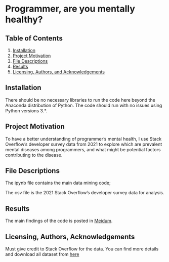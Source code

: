 
# Programmer, are you mentally healthy?

## Table of Contents

1. [Installation](#installation)
2. [Project Motivation](#motivation)
3. [File Descriptions](#files)
4. [Results](#results)
5. [Licensing, Authors, and Acknowledgements](#licensing)

## Installation <a name="installation"></a>

There should be no necessary libraries to run the code here beyond the Anaconda distribution of Python.  The code should run with no issues using Python versions 3.*.


## Project Motivation<a name="motivation"></a>

To have a better understanding of programmer’s mental health, I use Stack Overflow’s developer survey data from 2021 to explore which are prevalent mental diseases among programmers, and what might be potential factors contributing to the disease.

## File Descriptions <a name="files"></a>

The ipynb file contains the main data mining code;

The csv file is the 2021 Stack Overflow’s developer survey data for analysis.

## Results<a name="results"></a>

The main findings of the code is posted in [Meidum](https://medium.com/@wwkfdu/programmer-are-you-mentally-healthy-ee5b11d3ab19).

## Licensing, Authors, Acknowledgements<a name="licensing"></a>

Must give credit to Stack Overflow for the data.  You can find more details and download all dataset from [here](https://insights.stackoverflow.com/survey)
